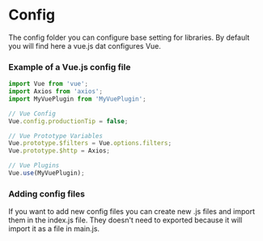 # Config

The config folder you can configure base setting for libraries. By default you will find here a vue.js dat configures Vue.

### Example of a Vue.js config file

```javascript
import Vue from 'vue';
import Axios from 'axios';
import MyVuePlugin from 'MyVuePlugin';

// Vue Config
Vue.config.productionTip = false;

// Vue Prototype Variables
Vue.prototype.$filters = Vue.options.filters;
Vue.prototype.$http = Axios;

// Vue Plugins
Vue.use(MyVuePlugin);
```

### Adding config files

If you want to add new config files you can create new .js files and import them in the index.js file. They doesn't need to exported because it will import it as a file in main.js.

